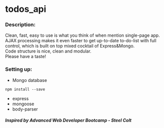 # todos_api
### Description:
Clean, fast, easy to use is what you think of when mention single-page app. AJAX processing makes it even faster to get up-to-date to-do-list with full control, which is built on top mixed cocktail of Express&Mongo.<br /> 
Code structure is nice, clean and modular.<br />
Please have a taste!

### Setting up:
* Mongo database
``` 
npm install --save 
```
* express
* mongoose
* body-parser

##### Inspired by Advanced Web Developer Bootcamp - Steel Colt
